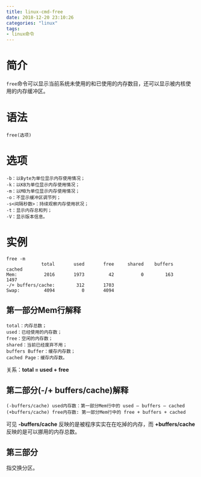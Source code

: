 ```yaml
---
title: linux-cmd-free
date: 2018-12-20 23:10:26
categories: "linux"
tags:
- linux命令
---
```


# 简介
`free`命令可以显示当前系统未使用的和已使用的内存数目，还可以显示被内核使用的内存缓冲区。

# 语法
```shell
free(选项)
```

# 选项
```shell
-b：以Byte为单位显示内存使用情况；
-k：以KB为单位显示内存使用情况；
-m：以MB为单位显示内存使用情况；
-o：不显示缓冲区调节列；
-s<间隔秒数>：持续观察内存使用状况；
-t：显示内存总和列；
-V：显示版本信息。
```

# 实例
```shell
free -m
             total       used       free     shared    buffers     cached
Mem:          2016       1973         42          0        163       1497
-/+ buffers/cache:        312       1703
Swap:         4094          0       4094
```

## 第一部分Mem行解释
```shell
total：内存总数；
used：已经使用的内存数；
free：空闲的内存数；
shared：当前已经废弃不用；
buffers Buffer：缓存内存数；
cached Page：缓存内存数。
```
关系：**total = used + free**

## 第二部分(-/+ buffers/cache)解释
```shell
(-buffers/cache) used内存数：第一部分Mem行中的 used – buffers – cached
(+buffers/cache) free内存数: 第一部分Mem行中的 free + buffers + cached
```
可见 **-buffers/cache** 反映的是被程序实实在在吃掉的内存，而 **+buffers/cache** 反映的是可以挪用的内存总数。

## 第三部分
指交换分区。

